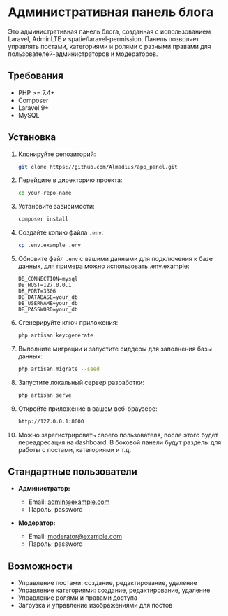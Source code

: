 # Административная панель блога

Это административная панель блога, созданная с использованием Laravel, AdminLTE и spatie/laravel-permission. Панель позволяет управлять постами, категориями и ролями с разными правами для пользователей-администраторов и модераторов.

## Требования

- PHP >= 7.4+
- Composer
- Laravel 9+
- MySQL

## Установка

1. Клонируйте репозиторий:
    ```sh
    git clone https://github.com/Almadius/app_panel.git
    ```

2. Перейдите в директорию проекта:
    ```sh
    cd your-repo-name
    ```

3. Установите зависимости:
    ```sh
    composer install
    ```

4. Создайте копию файла `.env`:
    ```sh
    cp .env.example .env
    ```

5. Обновите файл `.env` с вашими данными для подключения к базе данных, для примера можно использовать .env.example:
    ```env
    DB_CONNECTION=mysql
    DB_HOST=127.0.0.1
    DB_PORT=3306
    DB_DATABASE=your_db
    DB_USERNAME=your_db
    DB_PASSWORD=your_db
    ```

6. Сгенерируйте ключ приложения:
    ```sh
    php artisan key:generate
    ```

7. Выполните миграции и запустите сиддеры для заполнения базы данных:
    ```sh
    php artisan migrate --seed
    ```

8. Запустите локальный сервер разработки:
    ```sh
    php artisan serve
    ```

9. Откройте приложение в вашем веб-браузере:
    ```sh
    http://127.0.0.1:8000
    ```

10. Можно зарегистрировать своего пользователя, после этого будет переадресация на dashboard. В боковой панели будут разделы для работы с постами, категориями и т.д.

## Стандартные пользователи

- **Администратор:**
    - Email: admin@example.com
    - Пароль: password

- **Модератор:**
    - Email: moderator@example.com
    - Пароль: password

## Возможности

- Управление постами: создание, редактирование, удаление
- Управление категориями: создание, редактирование, удаление
- Управление ролями и правами доступа
- Загрузка и управление изображениями для постов
